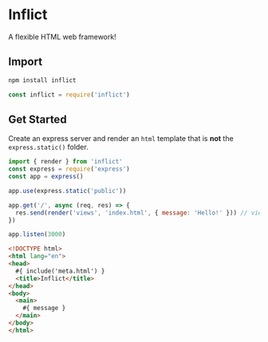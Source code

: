 # Inflict

A flexible HTML web framework!

## Import

```sh
npm install inflict
```

```js
const inflict = require('inflict')
```

## Get Started

Create an express server and render an `html` template that is **not** the `express.static()` folder. 

```js
import { render } from 'inflict'
const express = require('express')
const app = express()

app.use(express.static('public'))

app.get('/', async (req, res) => {
  res.send(render('views', 'index.html', { message: 'Hello!' })) // views/index.html is rendered
})

app.listen(3000)
```



```html
<!DOCTYPE html>
<html lang="en">
<head>
  #{ include('meta.html') }
  <title>Inflict</title>
</head>
<body>
  <main>
    #{ message }
  </main>
</body>
</html>
```